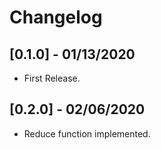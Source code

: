 # Changelog

## [0.1.0] - 01/13/2020

* First Release.

## [0.2.0] - 02/06/2020

* Reduce function implemented.
